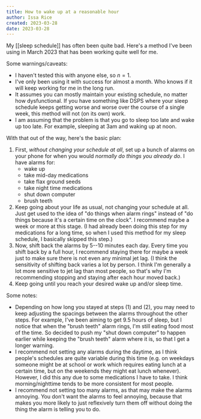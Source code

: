 ```yaml
---
title: How to wake up at a reasonable hour
author: Issa Rice
created: 2023-03-28
date: 2023-03-28
---
```


My [[sleep schedule]] has often been quite bad. Here's a method I've been using in March 2023 that has been working quite well for me.

Some warnings/caveats:

- I haven't tested this with anyone else, so $n=1$.
- I've only been using it with success for almost a month. Who knows if it will keep working for me in the long run.
- It assumes you can mostly maintain your existing schedule, no matter how dysfunctional. If you have something like DSPS where your sleep schedule keeps getting worse and worse over the course of a single week, this method will not (on its own) work.
- I am assuming that the problem is that you go to sleep too late and wake up too late. For example, sleeping at 3am and waking up at noon.

With that out of the way, here's the basic plan:

1. First, _without changing your schedule at all_, set up a bunch of alarms on your phone for when you would _normally do things you already do_. I have alarms for:
	- wake up
	- take mid-day medications
	- take flax ground seeds
	- take night time medications
	- shut down computer
	- brush teeth
2. Keep going about your life as usual, not changing your schedule at all. Just get used to the idea of "do things when alarm rings" instead of "do things because it's a certain time on the clock". I recommend maybe a week or more at this stage. (I had already been doing this step for my medications for a long time, so when I used this method for my sleep schedule, I basically skipped this step.)
3. Now, shift back the alarms by 5--10 minutes each day. Every time you shift back by a full hour, I recommend staying there for maybe a week just to make sure there is not even any minimal jet lag. (I think the sensitivity of shifting back varies a lot by person. I think I'm generally a lot more sensitive to jet lag than most people, so that's why I'm recommending stopping and staying after each hour moved back.)
4. Keep going until you reach your desired wake up and/or sleep time.

Some notes:

- Depending on how long you stayed at steps (1) and (2), you may need to keep adjusting the spacings between the alarms throughout the other steps. For example, I've been aiming to get 9.5 hours of sleep, but I notice that when the "brush teeth" alarm rings, I'm still eating food most of the time. So decided to push my "shut down computer" to happen earlier while keeping the "brush teeth" alarm where it is, so that I get a longer warning.
- I recommend not setting any alarms during the daytime, as I think people's schedules are quite variable during this time (e.g. on weekdays someone might be at school or work which requires eating lunch at a certain time, but on the weekends they might eat lunch whenever). However, I did this any due to some medications I have to take. I think morning/nighttime tends to be more consistent for most people.
- I recommend not setting too many alarms, as that may make the alarms annoying. You don't want the alarms to feel annoying, because that makes you more likely to just reflexively turn them off without doing the thing the alarm is telling you to do.
